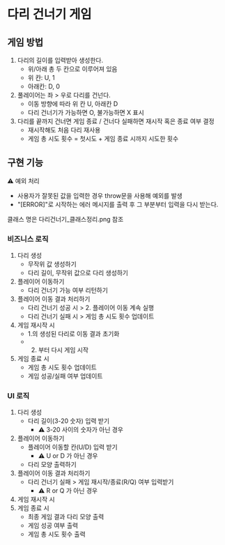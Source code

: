 # 다리 건너기 게임

## 게임 방법

1. 다리의 길이를 입력받아 생성한다.
   - 위/아래 총 두 칸으로 이루어져 있음
   - 위 칸: U, 1
   - 아래칸: D, 0
2. 풀레이어는 좌 > 우로 다리를 건넌다.
   - 이동 방향에 따라 위 칸 U, 아래칸 D
   - 다리 건너기가 가능하면 O, 불가능하면 X 표시
3. 다리를 끝까지 건너면 게임 종료 / 건너다 실패하면 재시작 혹은 종료 여부 결정
   - 재시작해도 처음 다리 재사용
   - 게임 총 시도 횟수 = 첫시도 + 게임 종료 시까지 시도한 횟수

## 구현 기능

⚠️ 예외 처리

- 사용자가 잘못된 값을 입력한 경우 throw문을 사용해 예외를 발생
- "[ERROR]"로 시작하는 에러 메시지를 출력 후 그 부분부터 입력을 다시 받는다.

클래스 명은 다리건너기\_클래스정리.png 참조

### 비즈니스 로직

1. 다리 생성
   - 무작위 값 생성하기
   - 다리 길이, 무작위 값으로 다리 생성하기
2. 플레이어 이동하기
   - 다리 건너기 가능 여부 리턴하기
3. 플레이어 이동 결과 처리하기
   - 다리 건너기 성공 시 > 2. 플레이어 이동 계속 실행
   - 다리 건너기 실패 시 > 게임 총 시도 횟수 업데이트
4. 게임 재시작 시
   - 1.의 생성된 다리로 이동 결과 초기화
   - 2. 부터 다시 게임 시작
5. 게임 종료 시
   - 게임 총 시도 횟수 업데이트
   - 게임 성공/실패 여부 업데이트

### UI 로직

1. 다리 생성
   - 다리 길이(3-20 숫자) 입력 받기
     - ⚠️ 3-20 사이의 숫자가 아닌 경우
2. 플레이어 이동하기
   - 플레이어 이동할 칸(U/D) 입력 받기
     - ⚠️ U or D 가 아닌 경우
   - 다리 모양 출력하기
3. 플레이어 이동 결과 처리하기
   - 다리 건너기 실패 > 게임 재시작/종료(R/Q) 여부 입력받기
     - ⚠️ R or Q 가 아닌 경우
4. 게임 재시작 시
5. 게임 종료 시
   - 최종 게임 결과 다리 모양 출력
   - 게임 성공 여부 출력
   - 게임 총 시도 횟수 출력

